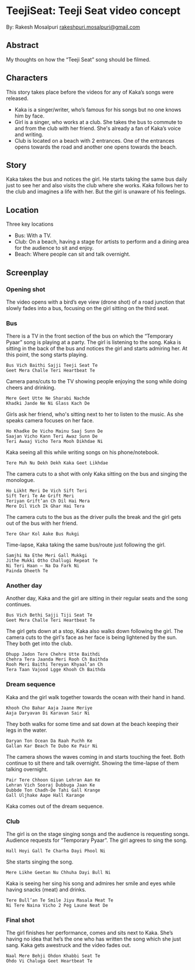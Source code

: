 # TeejiSeat: Teeji Seat video concept
By: Rakesh Mosalpuri rakeshpuri.mosalpuri@gmail.com

## Abstract
My thoughts on how the “Teeji Seat” song should be filmed.

## Characters

This story takes place before the videos for any of Kaka’s songs were released.

- Kaka is a singer/writer, who’s famous for his songs but no one knows him by face.
- Girl is a singer, who works at a club. She takes the bus to commute to and from the club with her friend. She's already a fan of Kaka’s voice and writing.
- Club is located on a beach with 2 entrances. One of the entrances opens towards the road and another one opens towards the beach.

## Story

Kaka takes the bus and notices the girl. He starts taking the same bus daily just to see her and also visits the club where she works. Kaka follows her to the club and imagines a life with her. But the girl is unaware of his feelings.

## Location
Three key locations
- Bus: With a TV.
- Club: On a beach, having a stage for artists to perform and a dining area for the audience to sit and enjoy.
- Beach: Where people can sit and talk overnight.

## Screenplay

### Opening shot
The video opens with a bird’s eye view (drone shot) of a road junction that slowly fades into a bus, focusing on the girl sitting on the third seat.

### Bus
There is a TV in the front section of the bus on which the “Temporary Pyaar” song is playing at a party.
The girl is listening to the song.
Kaka is sitting in the back of the bus and notices the girl and starts admiring her. At this point, the song starts playing.
```
Bus Vich Baithi Sajji Teeji Seat Te
Geet Mera Challe Teri Heartbeat Te
```

Camera pans/cuts to the TV showing people enjoying the song while doing cheers and drinking.
```
Mere Geet Utte Ne Sharabi Nachde
Khadki Jande Ne Ni Glass Kach De
```

Girls ask her friend, who's sitting next to her to listen to the music. As she speaks camera focuses on her face.
```
Ho Khadke De Vicho Mainu Saaj Sunn De
Saajan Vicho Kann Teri Awaz Sunn De
Teri Awaaj Vicho Tera Mooh Dikhdae Ni
```

Kaka seeing all this while writing songs on his phone/notebook.
```
Tere Muh Nu Dekh Dekh Kaka Geet Likhdae
```

The camera cuts to a shot with only Kaka sitting on the bus and singing the monologue.
```
Ho Likht Meri De Vich Sift Teri
Sift Teri Te Ae Grift Meri
Teriyan Grift’an Ch Dil Hai Mera
Mere Dil Vich Ik Ghar Hai Tera
```

The camera cuts to the bus as the driver pulls the break and the girl gets out of the bus with her friend.
```
Tere Ghar Kol Aake Bus Rukgi
```

Time-lapse, Kaka taking the same bus/route just following the girl.
```
Samjhi Na Ethe Meri Gall Mukkgi
Jithe Mukki Otho Challugi Repeat Te
Ni Teri Haan – Na Da Fark Ni
Painda Dheeth Te
```

### Another day
Another day, Kaka and the girl are sitting in their regular seats and the song continues.
```
Bus Vich Bethi Sajji Tiji Seat Te
Geet Mera Challe Teri Heartbeat Te
```

The girl gets down at a stop, Kaka also walks down following the girl. The camera cuts to the girl's face as her face is being lightened by the sun. They both get into the club.
```
Dhupp Jadon Tere Chehre Utte Baithdi
Chehra Tera Jaanda Meri Rooh Ch Baithda
Rooh Meri Baithi Tereyan Khyaal’an Ch
Tera Taan Vajood Lgge Khooh Ch Baithda
```

### Dream sequence
Kaka and the girl walk together towards the ocean with their hand in hand.
```
Khooh Cho Bahar Aaja Jaane Meriye
Aaja Daryavan Di Karavan Sair Ni
```

They both walks for some time and sat down at the beach keeping their legs in the water.
```
Daryan Ton Ocean Da Raah Puchh Ke
Gallan Kar Beach Te Dubo Ke Pair Ni
```

The camera shows the waves coming in and starts touching the feet. Both continue to sit there and talk overnight.
Showing the time-lapse of them talking overnight.
```
Pair Tere Chhoon Giyan Lehran Aan Ke
Lehran Vich Sooraj Dubbuga Jaan Ke
Dubbde Ton Chadh-De Tahi Gall Krange
Gall Uljhake Aape Hall Karange
```

Kaka comes out of the dream sequence.

### Club
The girl is on the stage singing songs and the audience is requesting songs.
Audience requests for “Temporary Pyaar”. The girl agrees to sing the song.
```
Hall Hoyi Gall Te Charha Dayi Phool Ni
```

She starts singing the song.
```
Mere Likhe Geetan Nu Chhuha Dayi Bull Ni
```

Kaka is seeing her sing his song and admires her smile and eyes while having snacks (meat) and drinks.
```
Tere Bull’an Te Smile Jiyu Masala Meat Te
Ni Tere Naina Vicho 2 Peg Laune Neat De
```
### Final shot
The girl finishes her performance, comes and sits next to Kaka. She’s having no idea that he’s the one who has written the song which she just sang.
Kaka gets awestruck and the video fades out.

```
Naal Mere Behji Ohdon Khabbi Seat Te
Ohdo Vi Chaluga Geet Heartbeat Te
```

